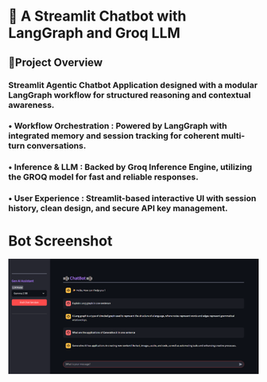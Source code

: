 # 🤖 A Streamlit Chatbot with LangGraph and Groq LLM


## 📌Project Overview

### Streamlit Agentic Chatbot Application designed with a modular LangGraph workflow for structured reasoning and contextual awareness.

### **•** Workflow Orchestration : Powered by LangGraph with integrated memory and session tracking for coherent multi-turn conversations.

### **•** Inference & LLM :  Backed by Groq Inference Engine, utilizing the GROQ model for fast and reliable responses.

### **•** User Experience : Streamlit-based interactive UI with session history, clean design, and secure API key management.

# Bot Screenshot

<p align="center">
  <img src="chat_bot.png" alt="Chatbot Demo" width="600"/>
</p>
